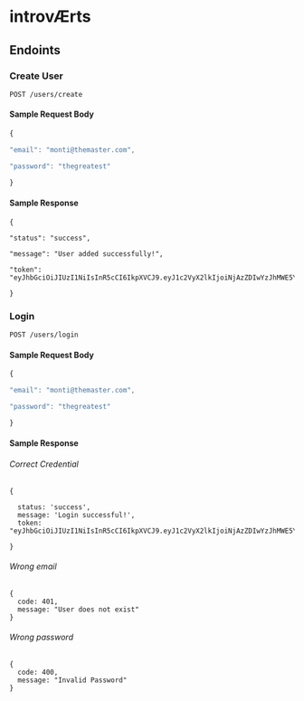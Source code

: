 # introvÆrts

## Endoints

### Create User

``POST /users/create``

#### Sample Request Body

```javascript
{

"email": "monti@themaster.com",

"password": "thegreatest"

}
```

#### Sample Response

```
{

"status": "success",

"message": "User added successfully!",

"token": "eyJhbGciOiJIUzI1NiIsInR5cCI6IkpXVCJ9.eyJ1c2VyX2lkIjoiNjAzZDIwYzJhMWE5YjFjOTMyNGY5MWQwIiwiaWF0IjoxNjE0NjE4ODE4fQ.Ao5RONE2c0YRaZ848uKBmqMpNSBKi56KmOlAV2m5y4Q"

}
```

### Login

``POST /users/login``

#### Sample Request Body

```javascript
{

"email": "monti@themaster.com",

"password": "thegreatest"

}
```

#### Sample Response

###### Correct Credential

```
{

  status: 'success',
  message: 'Login successful!',
  token: "eyJhbGciOiJIUzI1NiIsInR5cCI6IkpXVCJ9.eyJ1c2VyX2lkIjoiNjAzZDIwYzJhMWE5YjFjOTMyNGY5MWQwIiwiaWF0IjoxNjE0NjE4ODE4fQ.Ao5RONE2c0YRaZ848uKBmqMpNSBKi56KmOlAV2m5y4Q"

}
```

###### Wrong email

```
{ 
  code: 401, 
  message: "User does not exist" 
}
```

###### Wrong password

```
{ 
  code: 400, 
  message: "Invalid Password" 
}
```
